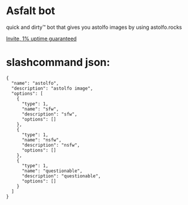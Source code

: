 # Asfalt bot
quick and dirty™️ bot that gives you astolfo images by using astolfo.rocks

[Invite, 1% uptime guaranteed](https://discord.com/oauth2/authorize?client_id=830048723442073600&scope=applications.commands)

# slashcommand json:
```
{
  "name": "astolfo",
  "description": "astolfo image",
  "options": [
    {
      "type": 1,
      "name": "sfw",
      "description": "sfw",
      "options": []
    },
    {
      "type": 1,
      "name": "nsfw",
      "description": "nsfw",
      "options": []
    },
    {
      "type": 1,
      "name": "questionable",
      "description": "questionable",
      "options": []
    }
  ]
}
```
